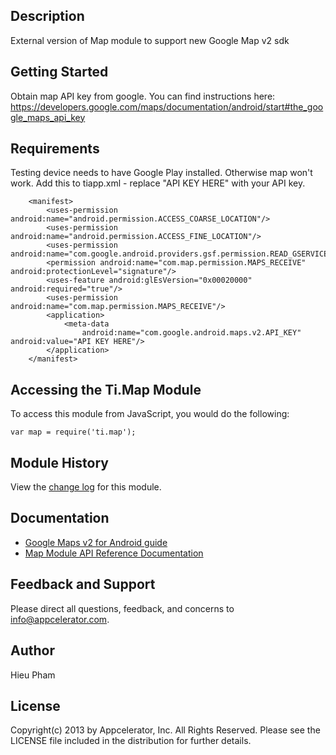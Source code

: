 ## Description
 External version of Map module to support new Google Map v2 sdk

## Getting Started
 Obtain map API key from google. You can find instructions here: 
    https://developers.google.com/maps/documentation/android/start#the_google_maps_api_key
  

## Requirements
 Testing device needs to have Google Play installed. Otherwise map won't work.
 Add this to tiapp.xml - replace "API KEY HERE" with your API key.

        <manifest>
            <uses-permission android:name="android.permission.ACCESS_COARSE_LOCATION"/>
            <uses-permission android:name="android.permission.ACCESS_FINE_LOCATION"/>
            <uses-permission android:name="com.google.android.providers.gsf.permission.READ_GSERVICES"/>
            <permission android:name="com.map.permission.MAPS_RECEIVE" android:protectionLevel="signature"/>
            <uses-feature android:glEsVersion="0x00020000" android:required="true"/>
            <uses-permission android:name="com.map.permission.MAPS_RECEIVE"/>
            <application>
                <meta-data
                    android:name="com.google.android.maps.v2.API_KEY" android:value="API KEY HERE"/>
            </application>
        </manifest>
  
## Accessing the Ti.Map Module
To access this module from JavaScript, you would do the following:

	var map = require('ti.map');

## Module History

View the [change log](changelog.html) for this module.

## Documentation

  * [Google Maps v2 for Android guide](http://docs.appcelerator.com/platform/latest/#!/guide/Google_Maps_v2_for_Android)
  * [Map Module API Reference Documentation](http://docs.appcelerator.com/platform/latest/#!/api/Modules.Map)

## Feedback and Support

Please direct all questions, feedback, and concerns to [info@appcelerator.com](mailto:info@appcelerator.com?subject=Android%20Map%20Module).

## Author

Hieu Pham

## License
Copyright(c) 2013 by Appcelerator, Inc. All Rights Reserved. Please see the LICENSE file included in the distribution for further details.
